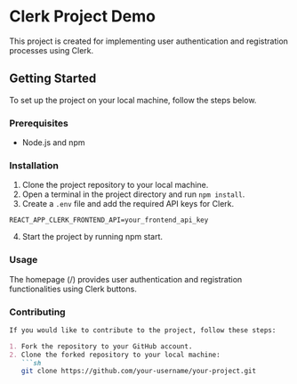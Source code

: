 # Clerk Project Demo

This project is created for implementing user authentication and registration processes using Clerk.

## Getting Started

To set up the project on your local machine, follow the steps below.

### Prerequisites

- Node.js and npm

### Installation

1. Clone the project repository to your local machine.
2. Open a terminal in the project directory and run `npm install`.
3. Create a `.env` file and add the required API keys for Clerk.

```plaintext
REACT_APP_CLERK_FRONTEND_API=your_frontend_api_key
```
4. Start the project by running npm start.

### Usage

The homepage (/) provides user authentication and registration functionalities using Clerk buttons.

### Contributing

```markdown
If you would like to contribute to the project, follow these steps:

1. Fork the repository to your GitHub account.
2. Clone the forked repository to your local machine:
   ```sh
   git clone https://github.com/your-username/your-project.git
